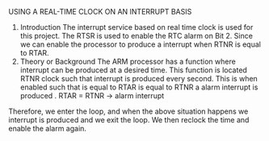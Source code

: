 USING A REAL-TIME CLOCK ON AN INTERRUPT BASIS 

1. Introduction
The interrupt service based on real time clock is used for this project. The RTSR is used to enable the RTC alarm on Bit 2. Since we can enable the processor to produce a interrupt when RTNR is equal to RTAR. 
2. Theory or Background
The ARM processor has a function where interrupt can be produced at a desired time. This function  is located RTNR clock such that interrupt is produced every second. This is when enabled such that is equal to RTAR is equal to RTNR a alarm interrupt is produced . 
			RTAR = RTNR -> alarm interrupt 

Therefore, we enter the loop, and when the above situation happens we interrupt is produced and we exit the loop. We then reclock the time and enable the alarm again. 
